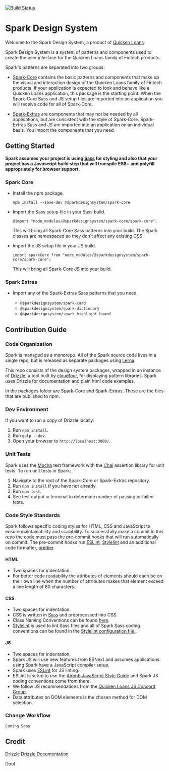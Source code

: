 [![Build Status](https://travis-ci.org/sparkdesignsystem/spark-design-system.svg?branch=staging)](https://travis-ci.org/sparkdesignsystem/spark-design-system)

# Spark Design System

Welcome to the Spark Design System, a product of [Quicken Loans](https://github.com/quickenloans).

Spark Design System is a system of patterns and components used to
create the user interface for the Quicken Loans family of Fintech
products.

Spark's patterns are separated into two groups:

* [Spark-Core](https://www.npmjs.com/package/@sparkdesignsystem/spark-core) contains the basic patterns and components that make up
  the visual and interaction design of the Quicken Loans family of
  Fintech products. If your application is expected to look and behave
  like a Quicken Loans application, this package is the starting point.
  When the Spark-Core Sass and JS setup files are imported into an application you will receive code for all of Spark-Core.

* [Spark-Extras](https://www.npmjs.com/package/@sparkdesignsystem/spark-extras) are components that may not be needed by all
  applications, but are consistent with the style of Spark-Core.
  Spark-Extras Sass and JS are imported into an application on an individual basis. You import the components that you need.

## Getting Started

**Spark assumes your project is using [Sass](https://sass-lang.com/) for styling and
also that your project has a Javascript build step that will transpile ES6+ and polyfill appropriately for browser support.**

### Spark Core

* Install the npm package.

  `npm install --save-dev @sparkdesignsystem/spark-core`

* Import the Sass setup file in your Sass build.

  `@import "node_modules/@sparkdesignsystem/spark-core/spark-core";`

  This will bring all Spark-Core Sass patterns into your build. The Spark classes
  are namespaced so they don't affect any existing CSS.

* Import the JS setup file in your JS build.

  `import sparkCore from "node_modules/@sparkdesignsystem/spark-core/spark-core";`

  This will bring all Spark-Core JS into your build.

### Spark Extras

* Import any of the Spark-Extras Sass patterns that you need.

  * `@sparkdesignsystem/spark-card`
  * `@sparkdesignsystem/spark-dictionary`
  * `@sparkdesignsystem/spark-highlight-board`

## Contribution Guide

### Code Organization

Spark is managed as a monorepo. All of the Spark source code lives in a
single repo, but is released as separate packages using
[Lerna](https://github.com/lerna/lerna).

This repo consists of the design system packages, wrapped in an instance
of [Drizzle](https://github.com/cloudfour/drizzle), a tool built
by [cloudfour](https://github.com/cloudfour), for displaying pattern
libraries. Spark uses Drizzle for documentation and plain html code examples.

In the packages folder are Spark-Core and Spark-Extras. These are the files
that are published to npm.

### Dev Environment

If you want to run a copy of Drizzle locally:

1. Run `npm install`.
2. Run `gulp --dev`.
3. Open your browser to `http://localhost:3000/`.

### Unit Tests

Spark uses the [Mocha](http://https://mochajs.org/.chaijs.com/) test
framework with the [Chai](http://www.chaijs.com/) assertion library
for unit tests. To run unit tests in Spark:

1. Navigate to the root of the Spark-Core or Spark-Extras repository.
2. Run `npm install` if you have not already.
3. Run `npm test`.
4. See test output in terminal to determine number of passing or failed tests.

### Code Style Standards

Spark follows specific coding styles for HTML, CSS and
JavaScript to ensure maintainability and scalability.
To successfully make a commit in this repo the code
must pass the pre-commit hooks that will run
automatically on commit. The pre-commit hooks run
[ESLint](https://eslint.org/), [Stylelint](https://github.com/stylelint/stylelint)
and an additional code formatter, [prettier](https://github.com/prettier/prettier).

#### HTML

* Two spaces for indentation.
* For better code readability the attributes of elements should each be on their own line
  when the number of attributes makes that element exceed a line length of 80 characters.

#### CSS

* Two spaces for indentation.
* CSS is written in [Sass](https://sass-lang.com/) and preprocessed into CSS.
* Class Naming Conventions can be found [here](https://sparkdesignsystem.com/docs/class-naming-convention).
* [Stylelint](https://github.com/stylelint/stylelint) is used to lint
  Sass files and all of Spark Sass coding conventions can be found
  in the [Stylelint configuration file ](https://github.com/sparkdesignsystem/spark-design-system/blob/master/.stylelintrc).

#### JS

* Two spaces for indentation.
* Spark JS will use new features from ESNext and assumes applications using Spark
  have a JavaScript compiler setup.
* Spark uses [ESLint](https://eslint.org/) for JS linting.
* ESLint is setup to use the [Airbnb JavaScript Style Guide](https://github.com/airbnb/javascript)
  and Spark JS coding conventions come from there.
* We follow JS recommendations from the [Quicken Loans JS Concord Group](https://github.com/QuickenLoans/js-concord/blob/master/rfc/cgr-0001-style-and-lint.md).
* Data attributes on DOM elements is the chosen method for DOM selection.

### Change Workflow

`Coming Soon`

## Credit

[Drizzle](https://github.com/cloudfour/drizzle)
[Drizzle Documentation](docs)

Doof
